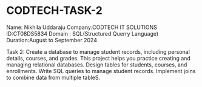 # CODTECH-TASK-2
Name: Nikhila Uddaraju
Company:CODTECH IT SOLUTIONS
ID:CT08DS5834
Domain : SQL(Structured Querry Language)
Duration:August to September 2024

Task 2: Create a database to manage student records, including personal details, courses, and grades. This project helps you practice creating and managing relational databases. Design tables for students, courses, and enrollments. Write SQL queries to manage student records. Implement joins to combine data from multiple tableS.

